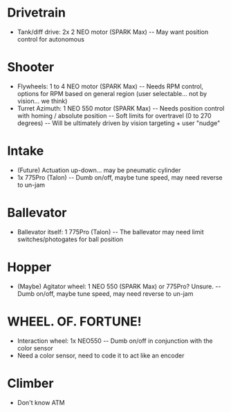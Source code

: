 # Drivetrain
- Tank/diff drive: 2x 2 NEO motor (SPARK Max)
-- May want position control for autonomous

# Shooter
- Flywheels: 1 to 4 NEO motor (SPARK Max)
-- Needs RPM control, options for RPM based on general region (user selectable... not by vision... we think)
- Turret Azimuth: 1 NEO 550 motor (SPARK Max)
-- Needs position control with homing / absolute position
-- Soft limits for overtravel (0 to 270 degrees)
-- Will be ultimately driven by vision targeting + user "nudge"

# Intake
- (Future) Actuation up-down... may be pneumatic cylinder
- 1x 775Pro (Talon)
-- Dumb on/off, maybe tune speed, may need reverse to un-jam

# Ballevator
- Ballevator itself: 1 775Pro (Talon)
-- The ballevator may need limit switches/photogates for ball position

# Hopper
- (Maybe) Agitator wheel: 1 NEO 550 (SPARK Max) or 775Pro? Unsure.
-- Dumb on/off, maybe tune speed, may need reverse to un-jam

# WHEEL. OF. FORTUNE!
- Interaction wheel: 1x NEO550
-- Dumb on/off in conjunction with the color sensor
- Need a color sensor, need to code it to act like an encoder

# Climber
- Don't know ATM
